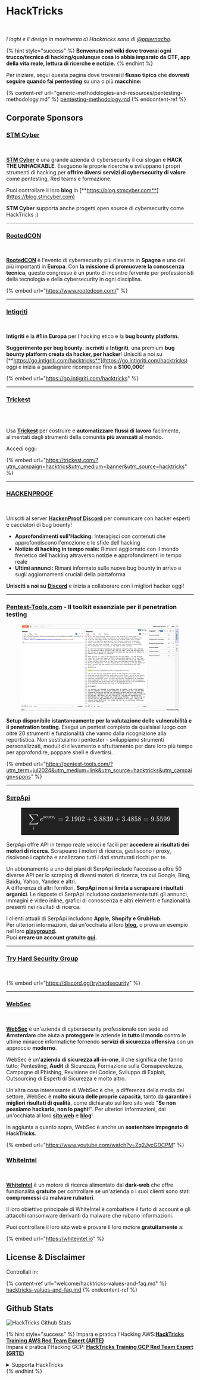 # HackTricks

<figure><img src=".gitbook/assets/hacktricks.gif" alt=""><figcaption></figcaption></figure>

_I loghi e il design in movimento di Hacktricks sono di_ [_@ppiernacho_](https://www.instagram.com/ppieranacho/)_._

{% hint style="success" %}
**Benvenuto nel wiki dove troverai ogni trucco/tecnica di hacking/qualunque cosa io abbia imparato da CTF, app della vita reale, lettura di ricerche e notizie.**
{% endhint %}

Per iniziare, segui questa pagina dove troverai il **flusso tipico** che **dovresti seguire quando fai pentesting** su una o più **macchine:**

{% content-ref url="generic-methodologies-and-resources/pentesting-methodology.md" %}
[pentesting-methodology.md](generic-methodologies-and-resources/pentesting-methodology.md)
{% endcontent-ref %}

## Corporate Sponsors

### [STM Cyber](https://www.stmcyber.com)

<figure><img src=".gitbook/assets/stm (1).png" alt=""><figcaption></figcaption></figure>

[**STM Cyber**](https://www.stmcyber.com) è una grande azienda di cybersecurity il cui slogan è **HACK THE UNHACKABLE**. Eseguono le proprie ricerche e sviluppano i propri strumenti di hacking per **offrire diversi servizi di cybersecurity di valore** come pentesting, Red teams e formazione.

Puoi controllare il loro **blog** in [**https://blog.stmcyber.com**](https://blog.stmcyber.com)

**STM Cyber** supporta anche progetti open source di cybersecurity come HackTricks :)

***

### [RootedCON](https://www.rootedcon.com/)

<figure><img src=".gitbook/assets/image (45).png" alt=""><figcaption></figcaption></figure>

[**RootedCON**](https://www.rootedcon.com) è l'evento di cybersecurity più rilevante in **Spagna** e uno dei più importanti in **Europa**. Con **la missione di promuovere la conoscenza tecnica**, questo congresso è un punto di incontro fervente per professionisti della tecnologia e della cybersecurity in ogni disciplina.

{% embed url="https://www.rootedcon.com/" %}

***

### [Intigriti](https://www.intigriti.com)

<figure><img src=".gitbook/assets/image (47).png" alt=""><figcaption></figcaption></figure>

**Intigriti** è la **#1 in Europa** per l'hacking etico e la **bug bounty platform.**

**Suggerimento per bug bounty**: **iscriviti** a **Intigriti**, una premium **bug bounty platform creata da hacker, per hacker**! Unisciti a noi su [**https://go.intigriti.com/hacktricks**](https://go.intigriti.com/hacktricks) oggi e inizia a guadagnare ricompense fino a **$100,000**!

{% embed url="https://go.intigriti.com/hacktricks" %}

***

### [Trickest](https://trickest.com/?utm\_campaign=hacktrics\&utm\_medium=banner\&utm\_source=hacktricks)

<figure><img src=".gitbook/assets/image (48).png" alt=""><figcaption></figcaption></figure>

\
Usa [**Trickest**](https://trickest.com/?utm\_campaign=hacktrics\&utm\_medium=banner\&utm\_source=hacktricks) per costruire e **automatizzare flussi di lavoro** facilmente, alimentati dagli strumenti della comunità **più avanzati** al mondo.

Accedi oggi:

{% embed url="https://trickest.com/?utm_campaign=hacktrics&utm_medium=banner&utm_source=hacktricks" %}

***

### [HACKENPROOF](https://bit.ly/3xrrDrL)

<figure><img src=".gitbook/assets/image (50).png" alt=""><figcaption></figcaption></figure>

Unisciti al server [**HackenProof Discord**](https://discord.com/invite/N3FrSbmwdy) per comunicare con hacker esperti e cacciatori di bug bounty!

* **Approfondimenti sull'Hacking:** Interagisci con contenuti che approfondiscono l'emozione e le sfide dell'hacking
* **Notizie di hacking in tempo reale:** Rimani aggiornato con il mondo frenetico dell'hacking attraverso notizie e approfondimenti in tempo reale
* **Ultimi annunci:** Rimani informato sulle nuove bug bounty in arrivo e sugli aggiornamenti cruciali della piattaforma

**Unisciti a noi su** [**Discord**](https://discord.com/invite/N3FrSbmwdy) e inizia a collaborare con i migliori hacker oggi!

***

### [Pentest-Tools.com](https://pentest-tools.com/?utm_term=jul2024&utm_medium=link&utm_source=hacktricks&utm_campaign=spons) - Il toolkit essenziale per il penetration testing

<figure><img src=".gitbook/assets/image (15) (1).png" alt=""><figcaption></figcaption></figure>

**Setup disponibile istantaneamente per la valutazione delle vulnerabilità e il penetration testing**. Esegui un pentest completo da qualsiasi luogo con oltre 20 strumenti e funzionalità che vanno dalla ricognizione alla reportistica. Non sostituiamo i pentester - sviluppiamo strumenti personalizzati, moduli di rilevamento e sfruttamento per dare loro più tempo per approfondire, poppare shell e divertirsi.

{% embed url="https://pentest-tools.com/?utm_term=jul2024&utm_medium=link&utm_source=hacktricks&utm_campaign=spons" %}

***

### [SerpApi](https://serpapi.com/)

<figure><img src=".gitbook/assets/image (5) (1).png" alt=""><figcaption></figcaption></figure>

SerpApi offre API in tempo reale veloci e facili per **accedere ai risultati dei motori di ricerca**. Scrapeano i motori di ricerca, gestiscono i proxy, risolvono i captcha e analizzano tutti i dati strutturati ricchi per te.

Un abbonamento a uno dei piani di SerpApi include l'accesso a oltre 50 diverse API per lo scraping di diversi motori di ricerca, tra cui Google, Bing, Baidu, Yahoo, Yandex e altri.\
A differenza di altri fornitori, **SerpApi non si limita a scrapeare i risultati organici**. Le risposte di SerpApi includono costantemente tutti gli annunci, immagini e video inline, grafici di conoscenza e altri elementi e funzionalità presenti nei risultati di ricerca.

I clienti attuali di SerpApi includono **Apple, Shopify e GrubHub**.\
Per ulteriori informazioni, dai un'occhiata al loro [**blog**](https://serpapi.com/blog/)**,** o prova un esempio nel loro [**playground**](https://serpapi.com/playground)**.**\
Puoi **creare un account gratuito** [**qui**](https://serpapi.com/users/sign\_up)**.**

***

### [Try Hard Security Group](https://discord.gg/tryhardsecurity)

<figure><img src=".gitbook/assets/telegram-cloud-document-1-5159108904864449420.jpg" alt=""><figcaption></figcaption></figure>

{% embed url="https://discord.gg/tryhardsecurity" %}

***

### [WebSec](https://websec.nl/)

<figure><img src=".gitbook/assets/websec (1).svg" alt=""><figcaption></figcaption></figure>

[**WebSec**](https://websec.nl) è un'azienda di cybersecurity professionale con sede ad **Amsterdam** che aiuta a **proteggere** le aziende **in tutto il mondo** contro le ultime minacce informatiche fornendo **servizi di sicurezza offensiva** con un approccio **moderno**.

WebSec è un'**azienda di sicurezza all-in-one**, il che significa che fanno tutto; Pentesting, **Audit** di Sicurezza, Formazione sulla Consapevolezza, Campagne di Phishing, Revisione del Codice, Sviluppo di Exploit, Outsourcing di Esperti di Sicurezza e molto altro.

Un'altra cosa interessante di WebSec è che, a differenza della media del settore, WebSec è **molto sicura delle proprie capacità**, tanto da **garantire i migliori risultati di qualità**, come dichiarato sul loro sito web "**Se non possiamo hackarlo, non lo paghi!**". Per ulteriori informazioni, dai un'occhiata al loro [**sito web**](https://websec.nl/en/) e [**blog**](https://websec.nl/blog/)!

In aggiunta a quanto sopra, WebSec è anche un **sostenitore impegnato di HackTricks.**

{% embed url="https://www.youtube.com/watch?v=Zq2JycGDCPM" %}

### [WhiteIntel](https://whiteintel.io)

<figure><img src=".gitbook/assets/image (1227).png" alt=""><figcaption></figcaption></figure>

[**WhiteIntel**](https://whiteintel.io) è un motore di ricerca alimentato dal **dark-web** che offre funzionalità **gratuite** per controllare se un'azienda o i suoi clienti sono stati **compromessi** da **malware rubatori**.

Il loro obiettivo principale di WhiteIntel è combattere il furto di account e gli attacchi ransomware derivanti da malware che rubano informazioni.

Puoi controllare il loro sito web e provare il loro motore **gratuitamente** a:

{% embed url="https://whiteintel.io" %}

## License & Disclaimer

Controllali in:

{% content-ref url="welcome/hacktricks-values-and-faq.md" %}
[hacktricks-values-and-faq.md](welcome/hacktricks-values-and-faq.md)
{% endcontent-ref %}

## Github Stats

![HackTricks Github Stats](https://repobeats.axiom.co/api/embed/68f8746802bcf1c8462e889e6e9302d4384f164b.svg "Repobeats analytics image")


{% hint style="success" %}
Impara e pratica l'Hacking AWS:<img src="/.gitbook/assets/arte.png" alt="" data-size="line">[**HackTricks Training AWS Red Team Expert (ARTE)**](https://training.hacktricks.xyz/courses/arte)<img src="/.gitbook/assets/arte.png" alt="" data-size="line">\
Impara e pratica l'Hacking GCP: <img src="/.gitbook/assets/grte.png" alt="" data-size="line">[**HackTricks Training GCP Red Team Expert (GRTE)**<img src="/.gitbook/assets/grte.png" alt="" data-size="line">](https://training.hacktricks.xyz/courses/grte)

<details>

<summary>Supporta HackTricks</summary>

* Controlla i [**piani di abbonamento**](https://github.com/sponsors/carlospolop)!
* **Unisciti al** 💬 [**gruppo Discord**](https://discord.gg/hRep4RUj7f) o al [**gruppo telegram**](https://t.me/peass) o **seguici** su **Twitter** 🐦 [**@hacktricks\_live**](https://twitter.com/hacktricks\_live)**.**
* **Condividi trucchi di hacking inviando PR ai** [**HackTricks**](https://github.com/carlospolop/hacktricks) e [**HackTricks Cloud**](https://github.com/carlospolop/hacktricks-cloud) repos di github.

</details>
{% endhint %}
